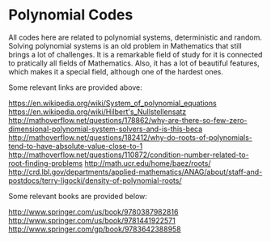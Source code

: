 # Polynomial Codes

All codes here are related to polynomial systems, deterministic and random. Solving polynomial systems is an old problem in Mathematics that still brings a lot of challenges. It is a remarkable field of study for it is connected to pratically all fields of Mathematics. Also, it has a lot of beautiful features, which makes it a special field, although one of the hardest ones. 

Some relevant links are provided above:

https://en.wikipedia.org/wiki/System_of_polynomial_equations
https://en.wikipedia.org/wiki/Hilbert's_Nullstellensatz
http://mathoverflow.net/questions/178862/why-are-there-so-few-zero-dimensional-polynomial-system-solvers-and-is-this-beca
http://mathoverflow.net/questions/182412/why-do-roots-of-polynomials-tend-to-have-absolute-value-close-to-1
http://mathoverflow.net/questions/110872/condition-number-related-to-root-finding-problems
http://math.ucr.edu/home/baez/roots/
http://crd.lbl.gov/departments/applied-mathematics/ANAG/about/staff-and-postdocs/terry-ligocki/density-of-polynomial-roots/

Some relevant books are provided below:

http://www.springer.com/us/book/9780387982816
http://www.springer.com/us/book/9781441922571
http://www.springer.com/gp/book/9783642388958
